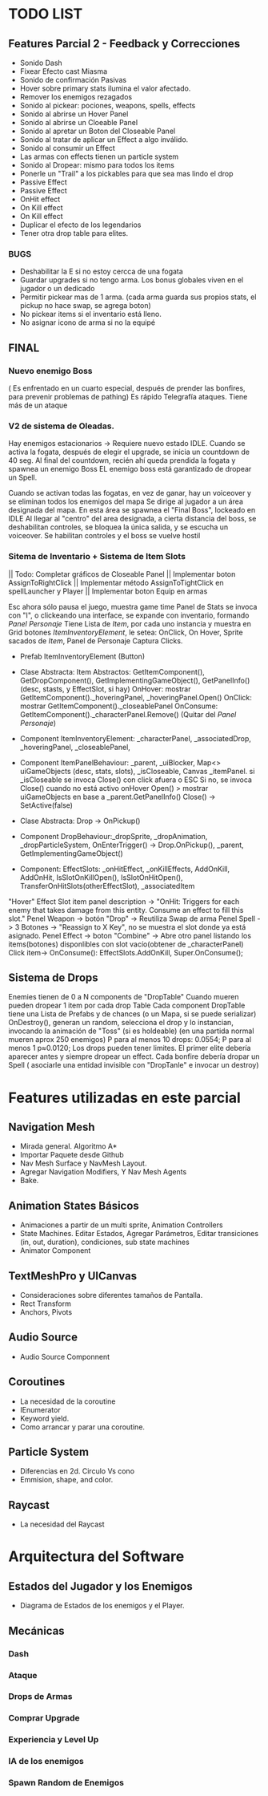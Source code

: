 # TODO LIST
## Features Parcial 2 - Feedback y Correcciones
- Sonido Dash
- Fixear Efecto cast Miasma
- Sonido de confirmación Pasivas
- Hover sobre primary stats ilumina el valor afectado.
- Remover los enemigos rezagados
- Sonido al pickear: pociones, weapons, spells, effects
- Sonido al abrirse un Hover Panel
- Sonido al abrirse un Cloeable Panel
- Sonido al apretar un Boton del Closeable Panel
- Sonido al tratar de aplicar un Effect a algo inválido.
- Sonido al consumir un Effect
- Las armas con effects tienen un particle system
- Sonido al Dropear: mismo para todos los items
- Ponerle un "Trail" a los pickables para que sea mas lindo el drop
- Passive Effect
- Passive Effect
- OnHit effect
- On Kill effect
- On Kill effect
- Duplicar el efecto de los legendarios
- Tener otra drop table para elites.

### BUGS
- Deshabilitar la E si no estoy cercca de una fogata
- Guardar upgrades si no tengo arma. Los bonus globales viven en el jugador o un dedicado
- Permitir pickear mas de 1 arma. (cada arma guarda sus propios stats, el pickup no hace swap, se agrega boton)
- No pickear items si el inventario está lleno.
- No asignar icono de arma si no la equipé

## FINAL
### Nuevo enemigo Boss
( Es enfrentado en un cuarto especial, después de prender las bonfires, para prevenir problemas de pathing)
Es rápido
Telegrafía ataques.
Tiene más de un ataque

### V2 de sistema de Oleadas.
Hay enemigos estacionarios -> Requiere nuevo estado IDLE.
Cuando se activa la fogata, después de elegir el upgrade, se inicia un countdown de 40 seg.
Al final del countdown, recién ahí queda prendida la fogata y spawnea un enemigo Boss
EL enemigo boss está garantizado de dropear un Spell.

Cuando se activan todas las fogatas, en vez de ganar, hay un voiceover y se eliminan todos los enemigos del mapa
Se dirige al jugador a un área designada del mapa.
En esta área se spawnea el "Final Boss", lockeado en IDLE
Al llegar al "centro" del area designada, a cierta distancia del boss, se deshabilitan controles, se bloquea la única salida, y se escucha un voiceover.
Se habilitan controles y el boss se vuelve hostil

### Sitema de Inventario + Sistema de Item Slots
|| Todo: Completar gráficos de Closeable Panel
|| Implementar boton AssignToRightClick
|| Implementar método AssignToTightClick en spellLauncher y Player
|| Implementar boton Equip en armas


Esc ahora sólo pausa el juego, muestra game time
Panel de Stats se invoca con "I", o clickeando una interface, se expande con inventario, formando *Panel Personaje*
Tiene Lista de *Item*, por cada uno instancia y muestra en Grid botones *ItemInventoryElement*, le setea: OnClick, On Hover, Sprite sacados de *Item*,
Panel de Personaje Captura Clicks.

- Prefab ItemInventoryElement (Button)
- Clase Abstracta: Item
       Abstractos: GetItemComponent(), GetDropComponent(), GetImplementingGameObject(), GetPanelInfo() (desc, stasts, y EffectSlot, si hay)
       OnHover: mostrar GetItemComponent()._hoveringPanel, _hoveringPanel.Open()
       OnClick: mostrar GetItemComponent()._closeablePanel 
       OnConsume: GetItemComponent()._characterPanel.Remove() (Quitar del *Panel Personaje*)

- Component ItemInventoryElement: _characterPanel, _associatedDrop, _hoveringPanel, _closeablePanel,

- Component ItemPanelBehaviour: _parent, _uiBlocker, Map<> uiGameObjects (desc, stats, slots), _isCloseable, Canvas _itemPanel.
        si _isCloseable se invoca Close() con click afuera o ESC
        Si no, se invoca Close() cuando no está activo onHover
        Open() > mostrar uiGameObjects en base a _parent.GetPanelInfo()
        Close() -> SetActive(false)

- Clase Abstracta: Drop -> OnPickup()
- Component DropBehaviour:_dropSprite,  _dropAnimation, _dropParticleSystem,   OnEnterTrigger() ->  Drop.OnPickup(), _parent, GetImplementingGameObject()

- Component: EffectSlots:
   _onHitEffect, _onKillEffects, AddOnKill, AddOnHit, IsSlotOnKillOpen(), IsSlotOnHitOpen(), TransferOnHitSlots(otherEffectSlot), _associatedItem


"Hover" Effect Slot item panel description -> "OnHit: Triggers for each enemy that takes damage from this entity. Consume an effect to fill this slot."
Penel Weapon -> botón "Drop" -> Reutiliza Swap de arma
Penel Spell ->  3 Botones -> "Reassign to X Key", no se muestra el slot donde ya está asignado.
Penel Effect -> boton "Combine" -> Abre otro panel listando los items(botones) disponlibles con slot vacío(obtener de _characterPanel) Click item-> OnConsume(): EffectSlots.AddOnKill, Super.OnConsume();

## Sistema de Drops
Enemies tienen de 0 a N components de "DropTable"
Cuando mueren pueden dropear 1 item por cada drop Table
Cada component DropTable tiene una Lista de Prefabs y de chances (o un Mapa, si se puede serializar) OnDestroy(), generan un random, selecciona el drop y lo instancian, invocando la animación de "Toss" (si es holdeable)
(en una partida normal mueren aprox 250 enemigos)
P para al menos 10 drops: 0.0554;
P para al menos 1 p≈0.0120;
Los drops pueden tener limites.
El primer elite debería aparecer antes y siempre dropear un effect.
Cada bonfire debería dropar un Spell ( asociarle una entidad invisible con "DropTanle" e invocar un destroy)


# Features utilizadas en este parcial

## Navigation Mesh
- Mirada general. Algoritmo A*
- Importar Paquete desde Github
- Nav Mesh Surface y NavMesh Layout.
- Agregar Navigation Modifiers, Y Nav Mesh Agents
- Bake.

## Animation States Básicos
- Animaciones a partir de un multi sprite, Animation Controllers
- State Machines. Editar Estados, Agregar Parámetros, Editar transiciones (in, out, duration), condiciones, sub state machines
- Animator Component

## TextMeshPro y UICanvas
- Consideraciones sobre diferentes tamaños de Pantalla.
- Rect Transform
- Anchors, Pivots

## Audio Source
- Audio Source Componnent

## Coroutines
- La necesidad de la coroutine
- IEnumerator
- Keyword yield.
- Como arrancar y parar una coroutine.

## Particle System
- Diferencias en 2d. Circulo Vs cono
- Emmision, shape, and color.

## Raycast
- La necesidad del Raycast

# Arquitectura del Software
## Estados del Jugador y los Enemigos
- Diagrama de Estados de los enemigos y el Player.

## Mecánicas
### Dash
### Ataque
### Drops de Armas
### Comprar Upgrade
### Experiencia y Level Up
### IA de los enemigos
### Spawn Random de Enemigos